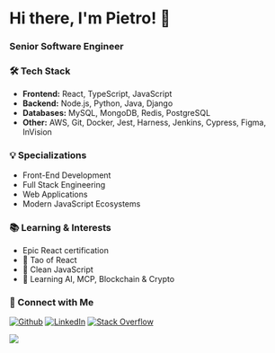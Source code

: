 # Hi there, I'm Pietro! 👋

### Senior Software Engineer

### 🛠️ Tech Stack
- **Frontend:** React, TypeScript, JavaScript
- **Backend:** Node.js, Python, Java, Django
- **Databases:** MySQL, MongoDB, Redis, PostgreSQL
- **Other:** AWS, Git, Docker, Jest, Harness, Jenkins, Cypress, Figma, InVision

### 💡 Specializations
- Front-End Development
- Full Stack Engineering
- Web Applications
- Modern JavaScript Ecosystems

### 📚 Learning & Interests
- Epic React certification
- 📕 Tao of React
- 📕 Clean JavaScript
- 🌱 Learning AI, MCP, Blockchain & Crypto

### 🤝 Connect with Me
[![Github](https://img.shields.io/badge/-@pnadalini-181717?style=flat-square&logo=GitHub)](https://github.com/pnadalini)
[![LinkedIn](https://img.shields.io/badge/LinkedIn-0077B5?style=for-the-badge&logo=linkedin&logoColor=white)](https://www.linkedin.com/in/pnadalini/)
[![Stack Overflow](https://img.shields.io/badge/Stack_Overflow-FE7A16?style=for-the-badge&logo=stack-overflow&logoColor=white)](https://stackoverflow.com/users/9801177/pietro-nadalini)

<img src="https://readme-components.vercel.app/api?component=stackoverflow&stackoverflowid=9801177&textfill=FFF&fill=linear-gradient%2862deg%2C%20%23111827%200%25%2C%20%23374151%20100%25%29%3B%0A">
